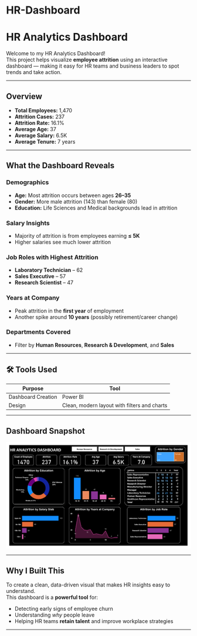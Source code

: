 # HR-Dashboard
# HR Analytics Dashboard

Welcome to my HR Analytics Dashboard!  
This project helps visualize **employee attrition** using an interactive dashboard — making it easy for HR teams and business leaders to spot trends and take action.

---

## Overview

-  **Total Employees:** 1,470  
-  **Attrition Cases:** 237  
-  **Attrition Rate:** 16.1%  
-  **Average Age:** 37  
-  **Average Salary:** 6.5K  
-  **Average Tenure:** 7 years  

---

## What the Dashboard Reveals

### Demographics
- **Age:** Most attrition occurs between ages **26–35**
- **Gender:** More male attrition (143) than female (80)
- **Education:** Life Sciences and Medical backgrounds lead in attrition

### Salary Insights
- Majority of attrition is from employees earning **≤ 5K**
- Higher salaries see much lower attrition

### Job Roles with Highest Attrition
- **Laboratory Technician** – 62
- **Sales Executive** – 57
- **Research Scientist** – 47

### Years at Company
- Peak attrition in the **first year** of employment
- Another spike around **10 years** (possibly retirement/career change)

### Departments Covered
- Filter by **Human Resources**, **Research & Development**, and **Sales**

---

## 🛠️ Tools Used

| Purpose              | Tool            |
|----------------------|-----------------|
| Dashboard Creation   | Power BI        |
| Design               | Clean, modern layout with filters and charts |

---

## Dashboard Snapshot

![HR Analytics Dashboard](https://github.com/Hamsinitr/HR-Dashboard/blob/main/Snapshot-HR%20Analytics.png)

---

## Why I Built This

To create a clean, data-driven visual that makes HR insights easy to understand.  
This dashboard is a **powerful tool** for:
- Detecting early signs of employee churn
- Understanding *why* people leave
- Helping HR teams **retain talent** and improve workplace strategies

---


